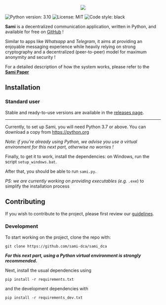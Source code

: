 <p align="center">
<img src="https://gravatar.com/avatar/3c7bb98e5004a55cd6d0c990bfb6d0c9?s=512" />
</p>

![Python version: 3.10](https://img.shields.io/badge/python-3.10-brightgreen?style=for-the-badge)
![License: MIT](https://img.shields.io/github/license/sami-dca/sami_dca?style=for-the-badge)
![Code style: black](https://img.shields.io/badge/code%20style-black-000000.svg?style=for-the-badge)

**Sami** is a decentralized communication application, written in Python,
and available for free on [GitHub](https://github.com/sami-dca/sami_dca) !

Similar to apps like *Whatsapp* and *Telegram*, it aims at providing an enjoyable
messaging experience while heavily relying on strong cryptography and a
decentralized (peer-to-peer) model for maximum anonymity and security !

For a detailed description of how the system works,
please refer to the [**Sami Paper**](./PAPER.md)

## Installation

### Standard user

Stable and ready-to-use versions are available in the
[releases page](https://github.com/sami-dca/sami_dca/releases).

<hr />

Currently, to set up Sami, you will need Python 3.7 or above.
You can download a copy from https://python.org

*Note: if you're already using Python, we advise you use a virtual environment
for this next part, otherwise no worries !*

Finally, to get it to work, install the dependencies: on Windows,
run the script `setup_windows.bat`.

After that, you should be able to run `sami.py`.

*PS: we are currently working on providing executables (e.g.* `.exe`) to
simplify the installation process

## Contributing

If you wish to contribute to the project, please first review our
[guidelines](https://github.com/sami-dca/sami_dca/blob/master/CONTRIBUTING.md).

### Development

To start working on the project, clone the repo with:

```
git clone https://github.com/sami-dca/sami_dca
```

***For this next part, using a Python virtual environment is strongly recommended.***

Next, install the usual dependencies using

```
pip install -r requirements.txt
```

and the development dependencies with

```
pip install -r requirements_dev.txt
```
